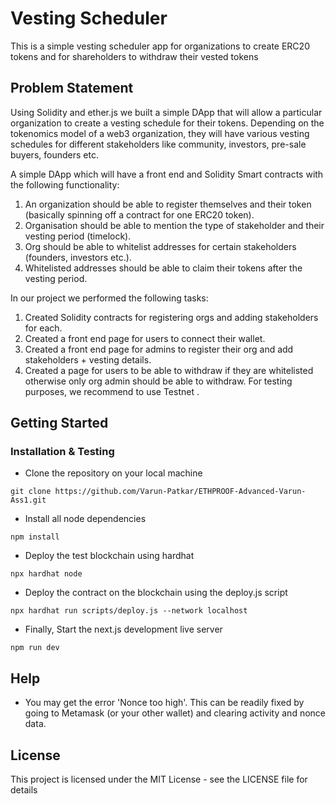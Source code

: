 # Vesting Scheduler

This is a simple vesting scheduler app for organizations to create ERC20 tokens and for shareholders to withdraw their vested tokens



## Problem Statement

Using Solidity and ether.js we built a simple DApp that will allow a particular organization to create a vesting schedule for their tokens. Depending on the tokenomics model of a web3 organization, they will have various vesting schedules for different stakeholders like community, investors, pre-sale buyers, founders etc.

 A simple DApp which will have a front end and Solidity Smart contracts with the following functionality:

1. An organization should be able to register themselves and their token (basically spinning off a contract for one ERC20 token).
2. Organisation should be able to mention the type of stakeholder and their vesting period (timelock).
3. Org should be able to whitelist addresses for certain stakeholders (founders, investors etc.).
4. Whitelisted addresses should be able to claim their tokens after the vesting period.

In our project we performed the following tasks:

1. Created Solidity contracts for registering orgs and adding stakeholders for each.
2. Created a front end page for users to connect their wallet.
3. Created a front end page for admins to register their org and add stakeholders + vesting details.
4. Created a page for users to be able to withdraw if they are whitelisted otherwise only org admin should be able to withdraw.
   For testing purposes, we recommend to use Testnet .



## Getting Started

### Installation & Testing

- Clone the repository on your local machine

```
git clone https://github.com/Varun-Patkar/ETHPROOF-Advanced-Varun-Ass1.git
```

- Install all node dependencies

```
npm install
```

- Deploy the test blockchain using hardhat

```
npx hardhat node
```

- Deploy the contract on the blockchain using the deploy.js script

```
npx hardhat run scripts/deploy.js --network localhost
```

- Finally, Start the next.js development live server

```
npm run dev
```

## Help

- You may get the error 'Nonce too high'. This can be readily fixed by going to Metamask (or your other wallet) and clearing activity and nonce data.



## License

This project is licensed under the MIT License - see the LICENSE file for details

